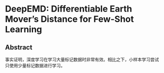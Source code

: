 # DeepEMD: Differentiable Earth Mover’s Distance for Few-Shot Learning

## Abstract

事实证明，深度学习在学习大量标记数据时非常有效。相比之下，小样本学习尝试只使用少量标记数据进行学习。

